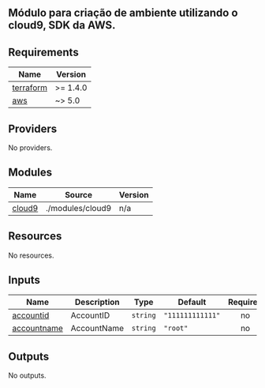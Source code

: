 ## Módulo para criação de ambiente utilizando o cloud9, SDK da AWS.
## Requirements

| Name | Version |
|------|---------|
| <a name="requirement_terraform"></a> [terraform](#requirement\_terraform) | >= 1.4.0 |
| <a name="requirement_aws"></a> [aws](#requirement\_aws) | ~> 5.0 |

## Providers

No providers.

## Modules

| Name | Source | Version |
|------|--------|---------|
| <a name="module_cloud9"></a> [cloud9](#module\_cloud9) | ./modules/cloud9 | n/a |

## Resources

No resources.

## Inputs

| Name | Description | Type | Default | Required |
|------|-------------|------|---------|:--------:|
| <a name="input_accountid"></a> [accountid](#input\_accountid) | AccountID | `string` | `"111111111111"` | no |
| <a name="input_accountname"></a> [accountname](#input\_accountname) | AccountName | `string` | `"root"` | no |

## Outputs

No outputs.
